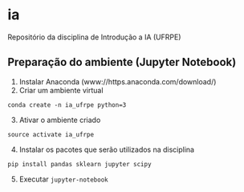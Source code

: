 # ia
Repositório da disciplina de Introdução a IA (UFRPE)

## Preparação do ambiente (Jupyter Notebook)

1. Instalar Anaconda (www://https.anaconda.com/download/)
2. Criar um ambiente virtual
```
conda create -n ia_ufrpe python=3
```
3. Ativar o ambiente criado
```
source activate ia_ufrpe
```
4. Instalar os pacotes que serão utilizados na disciplina
```
pip install pandas sklearn jupyter scipy
```
5. Executar  ```jupyter-notebook```

